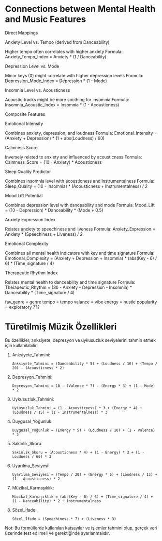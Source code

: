 # Connections between Mental Health and Music Features

Direct Mappings

Anxiety Level vs. Tempo (derived from Danceability)

Higher tempo often correlates with higher anxiety
Formula: Anxiety_Tempo_Index = Anxiety * (1 / Danceability)


Depression Level vs. Mode

Minor keys (0) might correlate with higher depression levels
Formula: Depression_Mode_Index = Depression * (1 - Mode)


Insomnia Level vs. Acousticness

Acoustic tracks might be more soothing for insomnia
Formula: Insomnia_Acoustic_Index = Insomnia * (1 - Acousticness)



Composite Features

Emotional Intensity

Combines anxiety, depression, and loudness
Formula: Emotional_Intensity = (Anxiety + Depression) * (1 + abs(Loudness) / 60)


Calmness Score

Inversely related to anxiety and influenced by acousticness
Formula: Calmness_Score = (10 - Anxiety) * Acousticness


Sleep Quality Predictor

Combines insomnia level with acousticness and instrumentalness
Formula: Sleep_Quality = (10 - Insomnia) * (Acousticness + Instrumentalness) / 2


Mood Lift Potential

Combines depression level with danceability and mode
Formula: Mood_Lift = (10 - Depression) * Danceability * (Mode + 0.5)


Anxiety Expression Index

Relates anxiety to speechiness and liveness
Formula: Anxiety_Expression = Anxiety * (Speechiness + Liveness) / 2


Emotional Complexity

Combines all mental health indicators with key and time signature
Formula: Emotional_Complexity = (Anxiety + Depression + Insomnia) * (abs(Key - 6) / 6) * (Time_signature / 4)


Therapeutic Rhythm Index

Relates mental health to danceability and time signature
Formula: Therapeutic_Rhythm = (30 - Anxiety - Depression - Insomnia) * Danceability * (Time_signature / 4)




fav_genre = genre
tempo = tempo
valance = vibe
energy = hustle
popularity = exploratory ???





# Türetilmiş Müzik Özellikleri

Bu özellikler, anksiyete, depresyon ve uykusuzluk seviyelerini tahmin etmek için kullanılabilir.

1. Anksiyete_Tahmini:
   ```
   Anksiyete_Tahmini = (Danceability * 5) + (Loudness / 10) + (Tempo / 20) - (Acousticness * 2)
   ```

2. Depresyon_Tahmini:
   ```
   Depresyon_Tahmini = 10 - (Valence * 7) - (Energy * 3) + (1 - Mode) * 2
   ```

3. Uykusuzluk_Tahmini:
   ```
   Uykusuzluk_Tahmini = (1 - Acousticness) * 3 + (Energy * 4) + (Loudness / 15) + (1 - Instrumentalness) * 3
   ```

4. Duygusal_Yoğunluk:
   ```
   Duygusal_Yoğunluk = (Energy * 5) + (Loudness / 10) + (1 - Valence) * 5
   ```

5. Sakinlik_Skoru:
   ```
   Sakinlik_Skoru = (Acousticness * 4) + (1 - Energy) * 3 + (1 - Loudness / 60) * 3
   ```

6. Uyarılma_Seviyesi:
   ```
   Uyarılma_Seviyesi = (Tempo / 20) + (Energy * 5) + (Loudness / 15) + (1 - Acousticness) * 2
   ```

7. Müzikal_Karmaşıklık:
   ```
   Müzikal_Karmaşıklık = (abs(Key - 6) / 6) + (Time_signature / 4) + (1 - Danceability) * 2 + Instrumentalness
   ```

8. Sözel_İfade:
   ```
   Sözel_İfade = (Speechiness * 7) + (Liveness * 3)
   ```

Not: Bu formüllerde kullanılan katsayılar ve işlemler tahmini olup, gerçek veri üzerinde test edilmeli ve gerektiğinde ayarlanmalıdır.